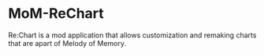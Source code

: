 # MoM-ReChart
Re:Chart is a mod application that allows customization and remaking charts that are apart of Melody of Memory.

